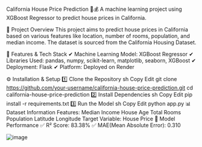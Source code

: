 California House Price Prediction 🏡💰
A machine learning project using XGBoost Regressor to predict house prices in California.

📌 Project Overview
This project aims to predict house prices in California based on various features like location, number of rooms, population, and median income. The dataset is sourced from the California Housing Dataset.

🚀 Features & Tech Stack
✔ Machine Learning Model: XGBoost Regressor
✔ Libraries Used: pandas, numpy, scikit-learn, matplotlib, seaborn, XGBoost
✔ Deployment: Flask 
✔ Platform: Deployed on Render

⚙️ Installation & Setup
1️⃣ Clone the Repository
sh
Copy
Edit
git clone https://github.com/your-username/california-house-price-prediction.git
cd california-house-price-prediction
2️⃣ Install Dependencies
sh
Copy
Edit
pip install -r requirements.txt
3️⃣ Run the Model
sh
Copy
Edit
python app.py
📊 Dataset Information
Features:
Median Income
House Age
Total Rooms
Population
Latitude 
Longitude
Target Variable: House Price
🎯 Model Performance
✅ R² Score: 83.38%
✅ MAE(Mean Absolute Error): 0.310

![image](https://github.com/user-attachments/assets/78954e44-f8c6-4e45-98cd-3e260eac1112)
